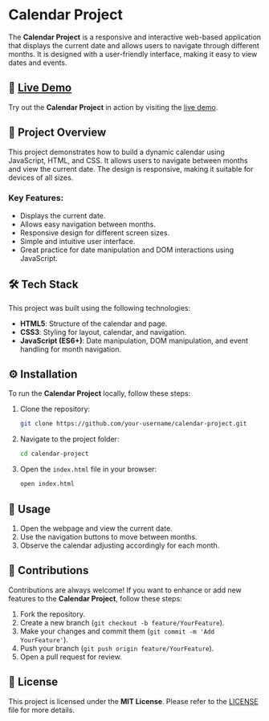 # Calendar Project

The **Calendar Project** is a responsive and interactive web-based application that displays the current date and allows users to navigate through different months. It is designed with a user-friendly interface, making it easy to view dates and events.

## 🔗 [Live Demo](https://calender-liard-kappa.vercel.app/)

Try out the **Calendar Project** in action by visiting the [live demo](https://calender-liard-kappa.vercel.app/).

## 📖 Project Overview

This project demonstrates how to build a dynamic calendar using JavaScript, HTML, and CSS. It allows users to navigate between months and view the current date. The design is responsive, making it suitable for devices of all sizes.

### Key Features:
- Displays the current date.
- Allows easy navigation between months.
- Responsive design for different screen sizes.
- Simple and intuitive user interface.
- Great practice for date manipulation and DOM interactions using JavaScript.

## 🛠️ Tech Stack

This project was built using the following technologies:

- **HTML5**: Structure of the calendar and page.
- **CSS3**: Styling for layout, calendar, and navigation.
- **JavaScript (ES6+)**: Date manipulation, DOM manipulation, and event handling for month navigation.

## ⚙️ Installation

To run the **Calendar Project** locally, follow these steps:

1. Clone the repository:
    ```bash
    git clone https://github.com/your-username/calendar-project.git
    ```

2. Navigate to the project folder:
    ```bash
    cd calendar-project
    ```

3. Open the `index.html` file in your browser:
    ```bash
    open index.html
    ```

## 🚀 Usage

1. Open the webpage and view the current date.
2. Use the navigation buttons to move between months.
3. Observe the calendar adjusting accordingly for each month.

## 🤝 Contributions

Contributions are always welcome! If you want to enhance or add new features to the **Calendar Project**, follow these steps:

1. Fork the repository.
2. Create a new branch (`git checkout -b feature/YourFeature`).
3. Make your changes and commit them (`git commit -m 'Add YourFeature'`).
4. Push your branch (`git push origin feature/YourFeature`).
5. Open a pull request for review.

## 📜 License

This project is licensed under the **MIT License**. Please refer to the [LICENSE](../LICENSE) file for more details.
 